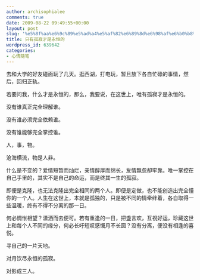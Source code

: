 ```yaml
---
author: archisophialee
comments: true
date: 2009-08-22 09:49:55+00:00
layout: post
slug: '%e5%8f%aa%e6%9c%89%e5%ad%a4%e5%af%82%e6%89%8d%e6%98%af%e6%b0%b8%e6%81%92%e7%9a%84'
title: 只有孤寂才是永恒的
wordpress_id: 639642
categories:
- 心情随笔
---
```


去和大学的好友碰面玩了几天。逛西湖，打电玩，暂且放下各自忙碌的事情，然后，回归正轨。

 

若要问我，什么才是永恒的，那么，我要说，在这世上，唯有孤寂才是永恒的。

 

没有谁真正完全理解谁。

 

没有谁必须完全依赖谁。

 

没有谁能够完全掌控谁。

 

人，事，物。

 

沧海横流，物是人非。

 

什么是不变的？爱情短暂而灿烂，亲情醇厚而绵长，友情飘忽却牢靠。唯一掌控在自己手里的，其实不是自己的命运，而是终其一生的孤寂。

 

即便是克隆，也无法克隆出完全相同的两个人。即便是定做，也不能创造出完全懂你的一个人。人生在这世上，本就是孤独的，只是被不同的情牵绊着，各自取得一些温暖，终有不得不分离的那一日。

 

何必惆怅相望？潇洒而去便可。若有重逢的一日，把盏言欢，互祝好运，珍藏这世上和每个人不同的缘分，何必长吁短叹感慨月不长圆？没有分离，便没有相逢的喜悦。

 

寻自己的一片天地。

 

对月饮尽永恒的孤寂。

 

对影成三人。
